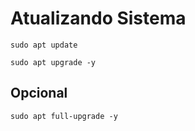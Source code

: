 <h1>Atualizando Sistema</h1>

```shell
sudo apt update

```

```shell
sudo apt upgrade -y

```


<h2>Opcional</h2>

```shell
sudo apt full-upgrade -y

```

